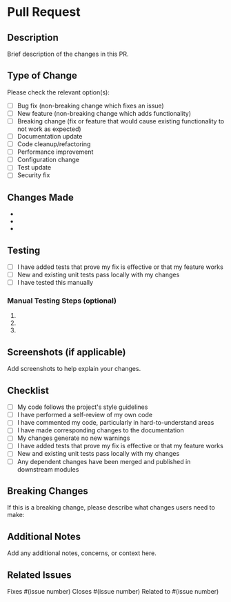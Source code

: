 # Pull Request

## Description

Brief description of the changes in this PR.

## Type of Change

Please check the relevant option(s):

- [ ] Bug fix (non-breaking change which fixes an issue)
- [ ] New feature (non-breaking change which adds functionality)
- [ ] Breaking change (fix or feature that would cause existing functionality to not work as expected)
- [ ] Documentation update
- [ ] Code cleanup/refactoring
- [ ] Performance improvement
- [ ] Configuration change
- [ ] Test update
- [ ] Security fix

## Changes Made

- 
- 
- 

## Testing

- [ ] I have added tests that prove my fix is effective or that my feature works
- [ ] New and existing unit tests pass locally with my changes
- [ ] I have tested this manually

### Manual Testing Steps (optional)

1. 
2. 
3. 

## Screenshots (if applicable)

Add screenshots to help explain your changes.

## Checklist

- [ ] My code follows the project's style guidelines
- [ ] I have performed a self-review of my own code
- [ ] I have commented my code, particularly in hard-to-understand areas
- [ ] I have made corresponding changes to the documentation
- [ ] My changes generate no new warnings
- [ ] I have added tests that prove my fix is effective or that my feature works
- [ ] New and existing unit tests pass locally with my changes
- [ ] Any dependent changes have been merged and published in downstream modules

## Breaking Changes

If this is a breaking change, please describe what changes users need to make:

## Additional Notes

Add any additional notes, concerns, or context here.

## Related Issues

Fixes #(issue number)
Closes #(issue number)
Related to #(issue number)
